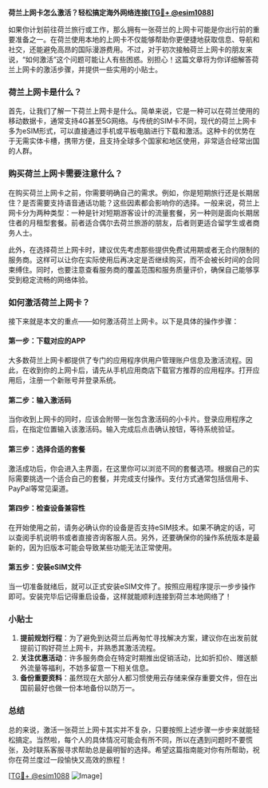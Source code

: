 **荷兰上网卡怎么激活？轻松搞定海外网络连接[[TG💪+ @esim1088](https://t.me/s/esim1088)]**

如果你计划前往荷兰旅行或工作，那么拥有一张荷兰的上网卡可能是你出行前的重要准备之一。在荷兰使用本地的上网卡不仅能够帮助你更便捷地获取信息、导航和社交，还能避免高昂的国际漫游费用。不过，对于初次接触荷兰上网卡的朋友来说，“如何激活”这个问题可能让人有些困惑。别担心！这篇文章将为你详细解答荷兰上网卡的激活步骤，并提供一些实用的小贴士。

### 荷兰上网卡是什么？

首先，让我们了解一下荷兰上网卡是什么。简单来说，它是一种可以在荷兰使用的移动数据卡，通常支持4G甚至5G网络。与传统的SIM卡不同，现代的荷兰上网卡多为eSIM形式，可以直接通过手机或平板电脑进行下载和激活。这种卡的优势在于无需实体卡槽，携带方便，且支持全球多个国家和地区使用，非常适合经常出国的人群。

### 购买荷兰上网卡需要注意什么？

在购买荷兰上网卡之前，你需要明确自己的需求。例如，你是短期旅行还是长期居住？是否需要支持语音通话功能？这些因素都会影响你的选择。一般来说，荷兰上网卡分为两种类型：一种是针对短期游客设计的流量套餐，另一种则是面向长期居住者的月租型套餐。前者适合偶尔去荷兰旅游的朋友，后者则更适合留学生或者商务人士。

此外，在选择荷兰上网卡时，建议优先考虑那些提供免费试用期或者无合约限制的服务商。这样可以让你在实际使用后再决定是否继续购买，而不会被长时间的合同束缚住。同时，也要注意查看服务商的覆盖范围和服务质量评价，确保自己能够享受到稳定流畅的网络体验。

### 如何激活荷兰上网卡？

接下来就是本文的重点——如何激活荷兰上网卡。以下是具体的操作步骤：

#### 第一步：下载对应的APP
大多数荷兰上网卡都提供了专门的应用程序供用户管理账户信息及激活流程。因此，在收到你的上网卡后，请先从手机应用商店下载官方推荐的应用程序。打开应用后，注册一个新账号并登录系统。

#### 第二步：输入激活码
当你收到上网卡的同时，应该会附带一张包含激活码的小卡片。登录应用程序之后，在指定位置输入该激活码。输入完成后点击确认按钮，等待系统验证。

#### 第三步：选择合适的套餐
激活成功后，你会进入主界面，在这里你可以浏览不同的套餐选项。根据自己的实际需要挑选一个适合自己的套餐，并完成支付操作。支付方式通常包括信用卡、PayPal等常见渠道。

#### 第四步：检查设备兼容性
在开始使用之前，请务必确认你的设备是否支持eSIM技术。如果不确定的话，可以查阅手机说明书或者直接咨询客服人员。另外，还要确保你的操作系统版本是最新的，因为旧版本可能会导致某些功能无法正常使用。

#### 第五步：安装eSIM文件
当一切准备就绪后，就可以正式安装eSIM文件了。按照应用程序提示一步步操作即可。安装完毕后记得重启设备，这样就能顺利连接到荷兰本地网络了！

### 小贴士

1. **提前规划行程**：为了避免到达荷兰后再匆忙寻找解决方案，建议你在出发前就提前订购好荷兰上网卡，并熟悉其激活流程。
2. **关注优惠活动**：许多服务商会在特定时期推出促销活动，比如折扣价、赠送额外流量等福利，不妨多留意一下相关信息。
3. **备份重要资料**：虽然现在大部分人都习惯使用云存储来保存重要文件，但在出国前最好也做一份本地备份以防万一。

### 总结

总的来说，激活一张荷兰上网卡其实并不复杂，只要按照上述步骤一步步来就能轻松搞定。当然啦，每个人的具体情况可能会有所不同，所以在遇到问题时不要慌张，及时联系客服寻求帮助总是最明智的选择。希望这篇指南能对你有所帮助，祝你在荷兰度过一段愉快又高效的旅程！

[[TG💪+ @esim1088](https://t.me/s/esim1088) ![Image](https://i.postimg.cc/4NQfJmqS/Snipaste-2025-05-13-00-14-12.png)]